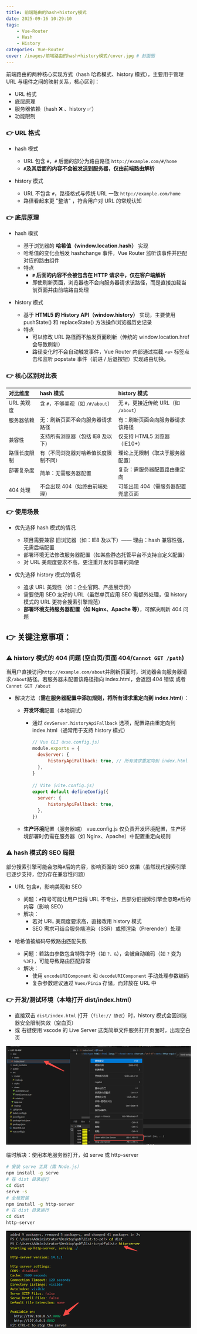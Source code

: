 ```yaml
---
title: 前端路由的hash+history模式
date: 2025-09-16 10:29:10
tags:
	- Vue-Router
	- Hash
	- History
categories: Vue-Router
cover: /images/前端路由的hash+history模式/cover.jpg # 封面图
---
```


前端路由的两种核心实现方式（hash 哈希模式、history 模式），主要用于管理 URL 与组件之间的映射关系，核心区别：

- URL 格式
- 底层原理
- 服务器依赖（hash ❌ 、history ✅）
- 功能限制

### 👉 URL 格式

- hash 模式

  - URL 包含 `#`，`#` 后面的部分为路由路径 `http://example.com/#/home`
  - **`#`及其后面的内容不会被发送到服务器，仅由前端路由解析**

- history 模式

  - URL 不包含 `#`，路径格式与传统 URL 一致 `http://example.com/home`
  - 路径看起来更 "整洁" ，符合用户对 URL 的常规认知

### 👉 底层原理

- hash 模式

  - 基于浏览器的 **哈希值（window.location.hash）** 实现
  - 哈希值的变化会触发 hashchange 事件，Vue Router 监听该事件并匹配对应的路由组件
  - 特点
    - **`#` 后面的内容不会被包含在 HTTP 请求中，仅在客户端解析**
    - 即使刷新页面，浏览器也不会向服务器请求该路径，而是直接加载当前页面并由前端路由处理

- history 模式

  - 基于 **HTML5 的 History API（window.history）** 实现，主要使用 pushState() 和 replaceState() 方法操作浏览器历史记录
  - 特点
    - 可以修改 URL 路径而不触发页面刷新（传统的 window.location.href 会导致刷新）
    - 路径变化时不会自动触发事件，Vue Router 内部通过拦截 `<a>` 标签点击和监听 popstate 事件（前进 / 后退按钮）实现路由切换。

### 👉 核心区别对比表

| 对比维度       | hash 模式                              | history 模式                            |
| :------------- | :------------------------------------- | :-------------------------------------- |
| URL 美观度     | 含 `#`，不够美观（如 `/#/about`）      | 无 `#`，更接近传统 URL（如 `/about`）   |
| 服务器依赖     | 无：刷新页面不会向服务器请求路径       | 有：刷新页面会向服务器请求该路径        |
| 兼容性         | 支持所有浏览器（包括 IE8 及以下）      | 仅支持 HTML5 浏览器（IE10+）            |
| 路径长度限制   | 有（不同浏览器对哈希值长度限制不同）   | 理论上无限制（取决于服务器配置）        |
| 部署复杂度     | 简单：无需服务器配置                   | 复杂：需服务器配置路由重定向            |
| 404 处理       | 不会出现 404（始终由前端处理）         | 可能出现 404（需服务器配置兜底页面      |

### 👉 使用场景

- 优先选择 hash 模式的情况

  - 项目需要兼容 旧浏览器（如：IE8 及以下）—— 理由：hash 兼容性强，无需后端配置
  - 部署环境无法修改服务器配置（如某些静态托管平台不支持自定义配置）
  - 对 URL 美观度要求不高，更注重开发和部署的简便

- 优先选择 history 模式的情况

  - 追求 URL 美观性（如：企业官网、产品展示页）
  - 需要使用 SEO 友好的 URL（虽然单页应用 SEO 需额外处理，但 history 模式的 URL 更符合搜索引擎规范）
  - **部署环境支持服务器配置（如 Nginx、Apache 等）**，可解决刷新 404 问题

## 👉 关键注意事项：

### ⚠️ history 模式的 404 问题 (空白页/页面 404/`Cannot GET /path`)

当用户直接访问`http://example.com/about`并刷新页面时，浏览器会向服务器请求`/about`路径。若服务器未配置该路径指向 index.html，会返回 404 错误 或者 `Cannot GET /about`

- 解决方法（**需在服务器配置中添加规则，将所有请求重定向到 index.html**）：

  - **开发环境**配置（本地调试）

    - 通过 `devServer.historyApiFallback` 选项，配置路由重定向到 index.html（通常用于支持 history 模式）

      ```javascript
      // Vue CLI（vue.config.js）
      module.exports = {
      	devServer: {
      		historyApiFallback: true, // 所有请求重定向到 index.html
      	},
      }

      // Vite（vite.config.js）
      export default defineConfig({
      	server: {
      		historyApiFallback: true,
      	},
      })
      ```

  - **生产环境**配置（服务器端）
    vue.config.js 仅负责开发环境配置，生产环境部署时仍需在服务器（如 Nginx、Apache）中配置重定向规则

### ⚠️ hash 模式的 SEO 局限

部分搜索引擎可能会忽略`#`后的内容，影响页面的 SEO 效果（虽然现代搜索引擎已逐步支持，但仍存在兼容性问题）

- URL 包含`#`，影响美观和 SEO

  - 问题：`#`符号可能让用户觉得 URL 不专业，且部分旧搜索引擎会忽略`#`后的内容（影响 SEO）
  - 解决：
    - 若对 URL 美观度要求高，直接改用 history 模式
    - SEO 需求可结合服务端渲染（SSR）或预渲染（Prerender）处理

- 哈希值被编码导致路由匹配失败
  - 问题：若路由参数包含特殊字符（如 `?、&`），会被自动编码（如 `?` 变为 `%3F`），可能导致路由匹配异常
  - 解决：
    - 使用 `encodeURIComponent` 和 `decodeURIComponent` 手动处理参数编码
    - 复杂参数建议通过 `Vuex/Pinia` 存储，而非放在 URL 中

### 👉 开发/测试环境（本地打开 dist/index.html）

- 直接双击 `dist/index.html` 打开（`file:// 协议`）时，history 模式会因浏览器安全限制失效（空白页）
- 或 右键使用 vscode 的 Live Server 这类简单文件服务打开页面时，出现空白页

![](/images/前端路由的hash+history模式/liveServer.png)

临时解决：使用本地服务器打开，如 serve 或 http-server

```bash
# 安装 serve 工具（需 Node.js）
npm install -g serve
# 在 dist 目录运行
cd dist
serve -s
# 全局安装
npm install -g http-server
# 在 dist 目录运行
cd dist
http-server
```

![](/images/前端路由的hash+history模式/httpServer.png)
